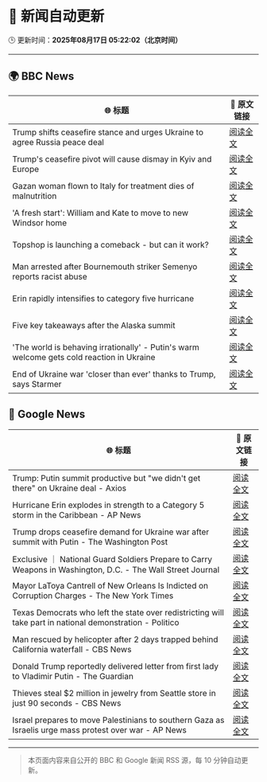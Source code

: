 # 🧠 新闻自动更新

🕒 更新时间：**2025年08月17日 05:22:02（北京时间）**

---

## 🌍 BBC News

| 🌐 标题 | 🔗 原文链接 |
|--------|-------------|
| Trump shifts ceasefire stance and urges Ukraine to agree Russia peace deal | [阅读全文](https://www.bbc.com/news/articles/c04rv2p3936o?at_medium=RSS&at_campaign=rss) |
| Trump's ceasefire pivot will cause dismay in Kyiv and Europe | [阅读全文](https://www.bbc.com/news/articles/clyvd2jpy1no?at_medium=RSS&at_campaign=rss) |
| Gazan woman flown to Italy for treatment dies of malnutrition | [阅读全文](https://www.bbc.com/news/articles/ce87n455dvxo?at_medium=RSS&at_campaign=rss) |
| 'A fresh start': William and Kate to move to new Windsor home | [阅读全文](https://www.bbc.com/news/articles/cpwyk1v0p8yo?at_medium=RSS&at_campaign=rss) |
| Topshop is launching a comeback - but can it work? | [阅读全文](https://www.bbc.com/news/articles/ckgl4w1zkypo?at_medium=RSS&at_campaign=rss) |
| Man arrested after Bournemouth striker Semenyo reports racist abuse | [阅读全文](https://www.bbc.com/news/articles/cm218l7jm5xo?at_medium=RSS&at_campaign=rss) |
| Erin rapidly intensifies to category five hurricane | [阅读全文](https://www.bbc.com/news/articles/cdxyezqx4r5o?at_medium=RSS&at_campaign=rss) |
| Five key takeaways after the Alaska summit | [阅读全文](https://www.bbc.com/news/articles/c4gj9er0x0zo?at_medium=RSS&at_campaign=rss) |
| 'The world is behaving irrationally' - Putin's warm welcome gets cold reaction in Ukraine | [阅读全文](https://www.bbc.com/news/articles/ckg4mj4011lo?at_medium=RSS&at_campaign=rss) |
| End of Ukraine war 'closer than ever' thanks to Trump, says Starmer | [阅读全文](https://www.bbc.com/news/articles/c78mve9209ro?at_medium=RSS&at_campaign=rss) |

## 📰 Google News

| 🌐 标题 | 🔗 原文链接 |
|--------|-------------|
| Trump: Putin summit productive but "we didn't get there" on Ukraine deal - Axios | [阅读全文](https://news.google.com/rss/articles/CBMid0FVX3lxTFB0cXYwRk5TMmY5VEVCdnhRNTBwYlRJRzQ5NDh3NEF4U19uTm5iSFlfUHRNUlozb0VXb3l2bXFBa0RveVcway1LSTVjQUNqZGNMak5xTk1jckFQQlMtTjdpd2hqcW9JM2k2aEEwUHJKRG5Gejhoa0c4?oc=5) |
| Hurricane Erin explodes in strength to a Category 5 storm in the Caribbean - AP News | [阅读全文](https://news.google.com/rss/articles/CBMijAFBVV95cUxNRHRsTW1oUUZiXzJVN09UZ2lHek5tWEpBQWNiN2RxN3hTd1I0Sm4taFJzdFJvTnpUQXl0bjNFVlVfREtRN2tlUE9Tcjl1bHl1aEVocWZ2Zjh4dzlHRkQzVWlCeXhWRmVjR1hDaTFma1VYT1VxY1U3SXplVm5EZVZDM3pwVlRRc3pzTjYtbg?oc=5) |
| Trump drops ceasefire demand for Ukraine war after summit with Putin - The Washington Post | [阅读全文](https://news.google.com/rss/articles/CBMikwFBVV95cUxNR2pjR0Q2QTNNMGNFX056N2VZYlBGTXZSNFNiSGo5THQtWkpsVThwMXpienhKRVVpVkZORW5YeXRzcnIzdFd3SWFBa3RRUWVCal9hVkszSTgzTzFlM2g2bHdaeDFwYjdPb3REcXg5TVU1bW9vT1dNd3VRU1lWcEVZamhjcnFRZ1I1UFpJZTNqbjFfUTA?oc=5) |
| Exclusive ｜ National Guard Soldiers Prepare to Carry Weapons in Washington, D.C. - The Wall Street Journal | [阅读全文](https://news.google.com/rss/articles/CBMivwFBVV95cUxNX2E1aXRfeTE2LU9lXzVkcU9xa05JX2UyWE5jVnJQUTBmcnJOS0JtdjVuWW9VVDFLUUVPOUxGa0RDcGplZXdQaWZhZjN0YXNvVm5LaVpqY2V1UWVwMTI2N0x4NW45ZF83SGFiZWhFcTlaZ0lwZVNkall6OW1SRlFXbGFkWjdpc2xSSDQ4WFdoMDhxcDJTRUo2MkQ4ZFBLYkZnMlFBNm14NE1XeTJJZHFqbTczcU43V3BvT0V4OHNqYw?oc=5) |
| Mayor LaToya Cantrell of New Orleans Is Indicted on Corruption Charges - The New York Times | [阅读全文](https://news.google.com/rss/articles/CBMie0FVX3lxTE9QNDVmbk5NWFE4aWZ3ZmZfbVByQ0xjTWlMc0tXT0ZxcUN4OXhHbGFxWkEtYy1IXzl1ZXcwY09yOXRUc3NqM0JveG8tTVByM0FkcHRodG5VNnFnaDJRcGUxR21VMGdHeVI4VUJjSDJhd2dxSEFEOGRKYlcxSQ?oc=5) |
| Texas Democrats who left the state over redistricting will take part in national demonstration - Politico | [阅读全文](https://news.google.com/rss/articles/CBMijgFBVV95cUxQNUFyWVhqUDNscWtTenk3V2xtQ2lnRW9JZkNSeHA5UHlnQzBldFRwaW1hVTh6OXRqcmlUY1Ffc24teU5MVXZIQ2R1NkxDU3B5SFFiakRUUGN3d0VMd3pVSUl1ZnQyUEhLcEZhMEtHb2R6c2FxMTZJd3E1R1M2RFBjZVhuS3Y0Z0lxdk5NOUJR?oc=5) |
| Man rescued by helicopter after 2 days trapped behind California waterfall - CBS News | [阅读全文](https://news.google.com/rss/articles/CBMilAFBVV95cUxOUXFhT2EycXlsdlRjRnViaEtCV2NNenY2RTJiMGRFQkpJeUp5SEVmeXlndXpKVUk4VzFmNkdMVXFlYy03Z203bHpyWjEwUWEtMnkyX3V5X0dqR0tCQzZEWkhxU2VYWVAtNlZyR3V4TkhlTjdGeTRpVjRxQm5yUGhUU3BlMTliRVFlcWxuajctM3pIUzct0gGaAUFVX3lxTFBRY1pTdmlULW9SS2ljZm1MTTR2REdXMm9RNWxBOVdqWTJRbFNwVGhnY3NET2M0ck9BMy1JelF5cVBDTE5JQTlHdlZreTFFMWNXNGw3TnFhdmxvZHdfUEM3N3pqREhWXzhfaWZBelJobkZnR2RkTERYd2ZlNlQzLWg4UzlieDRnSjgwdjh4SUs5MmFqN203Zmo2ZEE?oc=5) |
| Donald Trump reportedly delivered letter from first lady to Vladimir Putin - The Guardian | [阅读全文](https://news.google.com/rss/articles/CBMilAFBVV95cUxPNlFDWThqbWF0a2JDTW9Ham50azVuc1FWbzJEMzFGNjdwa2NISkJ2NU1fRHFFUVd0cmZadHBDVnpjWVdpTFhyNk5xbUJqTk15Tk81aHE4VDZWQ2lfMGNRZXE0N3Rnbnk3cmxuRWZucUZoQWRwWlMzT19SWTRPd0ZON0pEZlRiMEJGY2dXRF9MQnNYUmg3?oc=5) |
| Thieves steal $2 million in jewelry from Seattle store in just 90 seconds - CBS News | [阅读全文](https://news.google.com/rss/articles/CBMiiwFBVV95cUxNb01VRG40YTRzalJqck80RlVrS0JsN1M0Z2RGSlNyT3k3RlVXSElKSTlfdktzbUdBUmluWXU1SHBKSzJmYW8teC0zQ1FHaTNpaGVyTWptcVJCdkI1WFVrMzdDVkJ2ektNem5ObWhONHJrMjAxQ3A1UjNIS2dVcU1EckJpdXhncFkwLWFJ0gGQAUFVX3lxTE5ZZF81TW9sblkwdXp4X2kxR19DempMZC1uSU9TVXNBWWtVZ21QNkFRVkx5eTVQTFlIVnR4NU1KOE1jNGd6QmJ2eUNNMUFQbjFKMElCQlFlLVFqMnBUa2t0Wmc4dE1fanlJbnNKeUo0SmVTcUNkUXJpa2JRX2tHLTNla3R5OVVPbmR2ZkFvd1BMMA?oc=5) |
| Israel prepares to move Palestinians to southern Gaza as Israelis urge mass protest over war - AP News | [阅读全文](https://news.google.com/rss/articles/CBMimgFBVV95cUxPaUpLUWhvb2hDNGl4RWc3RDA3XzFaMXlXekY3WUdlMGFfVTRZSGNwVmpVblVNRW5nQmhVWnFBYjQ3d29ScjNfdGd2aWlJQ19BUVZ6MDhCamZrTV92aGIzMDh1WHNJTzNOak0wU0pUQVNsRy1tMnBGZG9fd0d3NkZkdWNXSERCbkNGc2JLT2VxT19oR282NzFIVmF3?oc=5) |

---
> 本页面内容来自公开的 BBC 和 Google 新闻 RSS 源，每 10 分钟自动更新。